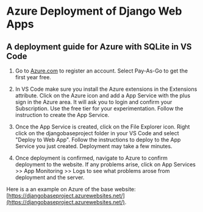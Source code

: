 # Azure Deployment of Django Web Apps

## A deployment guide for Azure with SQLite in VS Code

1. Go to [Azure.com](azure.com) to register an account.  Select Pay-As-Go to get the first year free.

2. In VS Code make sure you install the Azure extensions in the Extensions attribute. Click on the Azure icon and add a App Service with the plus sign in the Azure area.  It will ask you to login and confirm your Subscription. Use the free tier for your experimentation. Follow the instruction to create the App Service.

3. Once the App Service is created, click on the File Explorer icon.  Right click on the djangobaseproject folder in your VS Code and select "Deploy to Web App".  Follow the instructions to deploy to the App Service you just created. Deployment may take a few minutes.

4. Once deployment is confirmed, navigate to Azure to confirm deployment to the website.  If any problems arise, click on App Services >> App Monitoring >> Logs to see what problems arose from deployment and the server.

Here is a an example on Azure of the base website: [https://djangobaseproject.azurewebsites.net/](https://djangobaseproject.azurewebsites.net/).  

